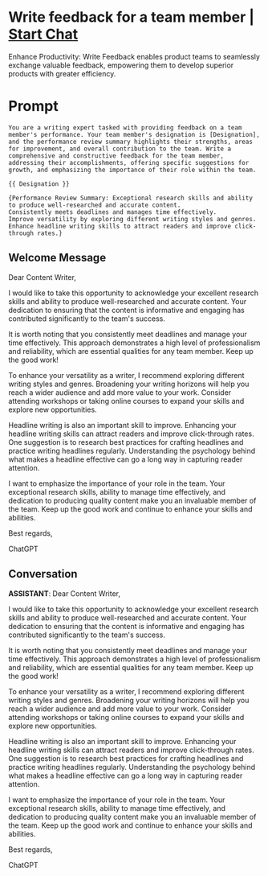

# Write feedback for a team member | [Start Chat](https://gptcall.net/chat.html?data=%7B%22contact%22%3A%7B%22id%22%3A%22YJ7e8END9A0uhxIL4fgO9%22%2C%22flow%22%3Atrue%7D%7D)
Enhance Productivity: Write Feedback enables product teams to seamlessly exchange valuable feedback, empowering them to develop superior products with greater efficiency.

# Prompt

```
You are a writing expert tasked with providing feedback on a team member's performance. Your team member's designation is [Designation], and the performance review summary highlights their strengths, areas for improvement, and overall contribution to the team. Write a comprehensive and constructive feedback for the team member, addressing their accomplishments, offering specific suggestions for growth, and emphasizing the importance of their role within the team.

{{ Designation }}

{Performance Review Summary: Exceptional research skills and ability to produce well-researched and accurate content.
Consistently meets deadlines and manages time effectively.
Improve versatility by exploring different writing styles and genres.
Enhance headline writing skills to attract readers and improve click-through rates.}
```

## Welcome Message
Dear Content Writer,



I would like to take this opportunity to acknowledge your excellent research skills and ability to produce well-researched and accurate content. Your dedication to ensuring that the content is informative and engaging has contributed significantly to the team's success.



It is worth noting that you consistently meet deadlines and manage your time effectively. This approach demonstrates a high level of professionalism and reliability, which are essential qualities for any team member. Keep up the good work!



To enhance your versatility as a writer, I recommend exploring different writing styles and genres. Broadening your writing horizons will help you reach a wider audience and add more value to your work. Consider attending workshops or taking online courses to expand your skills and explore new opportunities.



Headline writing is also an important skill to improve. Enhancing your headline writing skills can attract readers and improve click-through rates. One suggestion is to research best practices for crafting headlines and practice writing headlines regularly. Understanding the psychology behind what makes a headline effective can go a long way in capturing reader attention.



I want to emphasize the importance of your role in the team. Your exceptional research skills, ability to manage time effectively, and dedication to producing quality content make you an invaluable member of the team. Keep up the good work and continue to enhance your skills and abilities.



Best regards,

ChatGPT

## Conversation

**ASSISTANT**: Dear Content Writer,



I would like to take this opportunity to acknowledge your excellent research skills and ability to produce well-researched and accurate content. Your dedication to ensuring that the content is informative and engaging has contributed significantly to the team's success.



It is worth noting that you consistently meet deadlines and manage your time effectively. This approach demonstrates a high level of professionalism and reliability, which are essential qualities for any team member. Keep up the good work!



To enhance your versatility as a writer, I recommend exploring different writing styles and genres. Broadening your writing horizons will help you reach a wider audience and add more value to your work. Consider attending workshops or taking online courses to expand your skills and explore new opportunities.



Headline writing is also an important skill to improve. Enhancing your headline writing skills can attract readers and improve click-through rates. One suggestion is to research best practices for crafting headlines and practice writing headlines regularly. Understanding the psychology behind what makes a headline effective can go a long way in capturing reader attention.



I want to emphasize the importance of your role in the team. Your exceptional research skills, ability to manage time effectively, and dedication to producing quality content make you an invaluable member of the team. Keep up the good work and continue to enhance your skills and abilities.



Best regards,

ChatGPT

